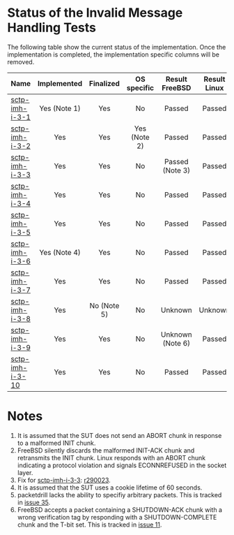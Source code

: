 # Status of the Invalid Message Handling Tests

The following table show the current status of the implementation. Once the implementation is completed, the implementation specific columns will be removed.

| Name                                                                                                                                                           | Implemented  | Finalized   | OS specific | Result FreeBSD  | Result Linux |
|:---------------------------------------------------------------------------------------------------------------------------------------------------------------|:------------:|:-----------:|:-----------:|:---------------:|:------------:|
|[sctp-imh-i-3-1](sctp-imh-i-3-1.pkt   "Handling of an INIT chunk being too small in the CLOSED state")                                                          | Yes (Note 1) | Yes         | No          | Passed          | Passed       |
|[sctp-imh-i-3-2](sctp-imh-i-3-2.pkt   "Handling of an INIT-ACK chunk being too small in the COOKIE-WAIT state")                                                 | Yes          | Yes         | Yes (Note 2)| Passed          | Passed       |
|[sctp-imh-i-3-3](sctp-imh-i-3-3.pkt   "Handling of a packet with a wrong verification tag containg a COOKIE-ECHO chunk in the CLOSED state")                    | Yes          | Yes         | No          | Passed (Note 3) | Passed       |
|[sctp-imh-i-3-4](sctp-imh-i-3-4.pkt   "Handling of a packet with a wrong checksum containg an INIT chunk in the CLOSED state")                                  | Yes          | Yes         | No          | Passed          | Passed       |
|[sctp-imh-i-3-5](sctp-imh-i-3-5.pkt   "Handling of a COOKIE-ECHO chunk with a wrong cookie in the CLOSED state")                                                | Yes          | Yes         | No          | Passed          | Passed       |
|[sctp-imh-i-3-6](sctp-imh-i-3-6.pkt   "Handling of a COOKIE-ECHO chunk with an expired cookie in the CLOSED state")                                             | Yes (Note 4) | Yes         | No          | Passed          | Passed       |
|[sctp-imh-i-3-7](sctp-imh-i-3-7.pkt   "Handling of a packet with a wrong verification tag containing an ABORT chunk in the ESTABLISHED state")                  | Yes          | Yes         | No          | Passed          | Passed       |
|[sctp-imh-i-3-8](sctp-imh-i-3-8.pkt   "Handling of a packet too small for the contained INIT chunk in the CLOSED state")                                        | Yes          | No (Note 5) | No          | Unknown         | Unknown      |
|[sctp-imh-i-3-9](sctp-imh-i-3-9.pkt   "Handling of a packet with a wrong verification tag containing a SHUTDOWN-ACK chunk in the SHUTDOWN-SENT state")          | Yes          | Yes         | No          | Unknown (Note 6)| Passed       |
|[sctp-imh-i-3-10](sctp-imh-i-3-10.pkt "Handling of a packet with a wrong verification tag containing a SHUTDOWN-COMPLETE chunk in the SHUTDOWN-ACK-SENT state") | Yes          | Yes         | No          | Passed          | Passed       |

# Notes
1. It is assumed that the SUT does not send an ABORT chunk in response to a malformed INIT chunk.
2. FreeBSD silently discards the malformed INIT-ACK chunk and retransmits the INIT chunk. Linux responds with an ABORT chunk indicating a protocol violation and signals ECONNREFUSED in the socket layer.
3. Fix for [sctp-imh-i-3-3](sctp-imh-i-3-3.pkt): [r290023](https://svnweb.freebsd.org/changeset/base/290023).
4. It is assumed that the SUT uses a cookie lifetime of 60 seconds.
5. packetdrill lacks the ability to specifiy arbitrary packets. This is tracked in [issue 35](https://github.com/nplab/packetdrill/issues/35).
6. FreeBSD accepts a packet containing a SHUTDOWN-ACK chunk with a wrong verification tag by responding with a SHUTDOWN-COMPLETE chunk and the T-bit set. This is tracked in [issue 11](https://github.com/sctplab/SCTP_NKE_Yosemite/issues/11).
